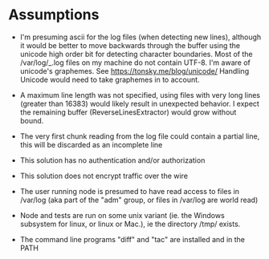 # Assumptions

- I'm presuming ascii for the log files (when detecting new lines),
  although it would be better to move backwards through the buffer
  using the unicode high order bit for detecting character
  boundaries. Most of the /var/log/\_.log files on my machine do not
  contain UTF-8. I'm aware of unicode's graphemes. See
  https://tonsky.me/blog/unicode/ Handling Unicode would need to
  take graphemes in to account.

- A maximum line length was not specified, using files with very long
  lines (greater than 16383) would likely result in unexpected
  behavior. I expect the remaining buffer (ReverseLinesExtractor)
  would grow without bound.

- The very first chunk reading from the log file could contain a
  partial line, this will be discarded as an incomplete line

- This solution has no authentication and/or authorization

- This solution does not encrypt traffic over the wire

- The user running node is presumed to have read access to files in
  /var/log (aka part of the "adm" group, or files in /var/log are
  world read)

- Node and tests are run on some unix variant (ie. the Windows subsystem
  for linux, or linux or Mac.), ie the directory /tmp/ exists.

- The command line programs "diff" and "tac" are installed and in the
  PATH
